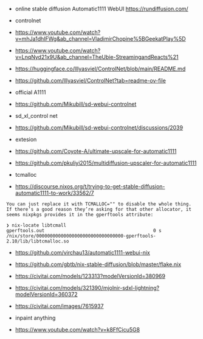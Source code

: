 - online stable diffusion Automatic1111 WebUI
https://rundiffusion.com/

- controlnet
- https://www.youtube.com/watch?v=mhJa1dhIFWg&ab_channel=VladimirChopine%5BGeekatPlay%5D
- https://www.youtube.com/watch?v=LnqNyd21x9U&ab_channel=TheUbie-StreamingandReacts%21
- https://huggingface.co/lllyasviel/ControlNet/blob/main/README.md
- https://github.com/lllyasviel/ControlNet?tab=readme-ov-file


- official A1111
- https://github.com/Mikubill/sd-webui-controlnet

- sd_xl_control net
- https://github.com/Mikubill/sd-webui-controlnet/discussions/2039

- extesion
- https://github.com/Coyote-A/ultimate-upscale-for-automatic1111
- https://github.com/pkuliyi2015/multidiffusion-upscaler-for-automatic1111


- tcmalloc
- https://discourse.nixos.org/t/trying-to-get-stable-diffusion-automatic1111-to-work/33562/7
```
You can just replace it with TCMALLOC="" to disable the whole thing. If there’s a good reason they’re asking for that other allocator, it seems nixpkgs provides it in the gperftools attribute:

❯ nix-locate libtcmall
gperftools.out                                        0 s /nix/store/00000000000000000000000000000000-gperftools-2.10/lib/libtcmalloc.so
```

- https://github.com/virchau13/automatic1111-webui-nix
- https://github.com/gbtb/nix-stable-diffusion/blob/master/flake.nix

- https://civitai.com/models/123313?modelVersionId=380969
- https://civitai.com/models/321390/mjolnir-sdxl-lightning?modelVersionId=360372
- https://civitai.com/images/7615937

- inpaint anything
- https://www.youtube.com/watch?v=k8FfCicu5G8
